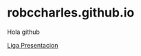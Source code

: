 # robccharles.github.io
Hola github

[Liga Presentacion](https://robccharles.github.io/ResponsablidadInst.slides.html)
